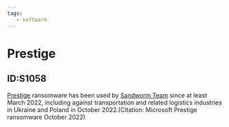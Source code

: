 ```yaml
---
tags:
   - software
---
```

# Prestige
## ID:S1058
[Prestige](/mitre/software/S1058) ransomware has been used by [Sandworm Team](/mitre/groups/G0034) since at least March 2022, including against transportation and related logistics industries in Ukraine and Poland in October 2022.(Citation: Microsoft Prestige ransomware October 2022)
